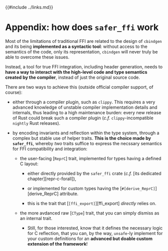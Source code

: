 {{#include ../links.md}}

# Appendix: how does `safer_ffi` work

Most of the limitations of traditional FFI are related to the design of
`cbindgen` and its being **implemented as a syntactic tool**: without access to
the semantics of the code, only its representation, `cbindgen` will never truly
be able to overcome these issues.

Instead, a tool for true FFI integration, including header generation, needs to
**have a way to interact with the high-level code and type semantics created by
the compiler**, instead of just the original source code.

There are two ways to achieve this (outside official compiler support, of
course):

  - either through a compiler plugin, such as `clippy`. This requires a very
    advanced knowledge of unstable compiler implementation details and
    internals, thus leading to a high maintenance burden: every new release
    of Rust could break such a compiler plugin (_c.f._ `clippy`-incompatible
    `nightly` Rust releases).

  -  by encoding invariants and reflection within the type system, through a
    complex but stable use of helper traits. **This is the choice made by
    `safer_ffi`**, whereby _two_ traits suffice to express the necssary semantics
    for FFI compatibility and integration:

      - the user-facing [`ReprC`] trait, implemented for types having a defined
        C layout:

          - either directly provided by the `safer_ffi` crate (_c.f._ [its
            dedicated chapter][repr-c-forall]),

          - or implemented for custom types having the
            [`#[derive_ReprC]`][derive_ReprC] attribute.

          - this is the trait that [`[ffi_export]`][ffi_export]
            _directly_ relies on.

      - the more avdanced raw [`CType`] trait, that you can simply dismiss as
        an internal trait.

          - Still, for those interested, know that it defines the necessary
            logic for C reflection, that you can, by the way, `unsafe`-ly
            implement for your custom definitions for an **advanced but doable
            custom extension of the framework**!

